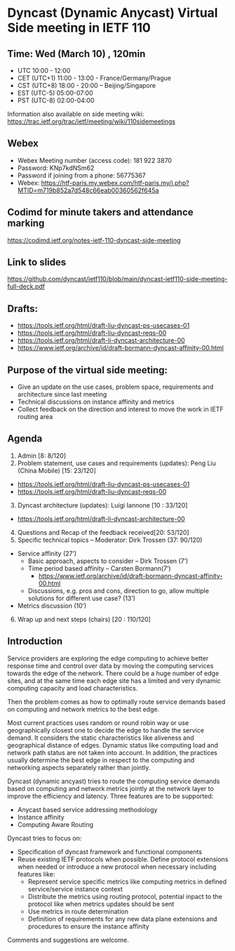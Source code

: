 # Dyncast (Dynamic Anycast) Virtual Side meeting in IETF 110

## Time: Wed (March 10) , 120min
   - UTC 10:00 - 12:00
   - CET (UTC+1) 11:00 - 13:00 - France/Germany/Prague
   - CST (UTC+8) 18:00 - 20:00 – Beijing/Singapore
   - EST (UTC-5) 05:00-07:00
   - PST (UTC-8) 02:00-04:00

Information also available on side meeting wiki: https://trac.ietf.org/trac/ietf/meeting/wiki/110sidemeetings

## Webex
- Webex Meeting number (access code): 181 922 3870
- Password: KNp7kdNSm62
- Password if joining from a phone: 56775367
- Webex: https://htf-paris.my.webex.com/htf-paris.my/j.php?MTID=m719b852a7d548c66eab00360562f645a

## Codimd for minute takers and attendance marking
https://codimd.ietf.org/notes-ietf-110-dyncast-side-meeting

## Link to slides
https://github.com/dyncast/ietf110/blob/main/dyncast-ietf110-side-meeting-full-deck.pdf

## Drafts:
- https://tools.ietf.org/html/draft-liu-dyncast-ps-usecases-01
- https://tools.ietf.org/html/draft-liu-dyncast-reqs-00
- https://tools.ietf.org/html/draft-li-dyncast-architecture-00
- https://www.ietf.org/archive/id/draft-bormann-dyncast-affinity-00.html


## Purpose of the virtual side meeting:
- Give an update on the use cases, problem space, requirements and architecture since last meeting
- Technical discussions on instance affinity and metrics
- Collect feedback on the direction and interest to move the work in IETF routing area 

## Agenda
1.	Admin [8: 8/120] 
2.	Problem statement, use cases and requirements (updates): Peng Liu (China Mobile) [15: 23/120] 
   - https://tools.ietf.org/html/draft-liu-dyncast-ps-usecases-01
   - https://tools.ietf.org/html/draft-liu-dyncast-reqs-00
3.	Dyncast architecture (updates): Luigi Iannone [10 : 33/120]
   - https://tools.ietf.org/html/draft-li-dyncast-architecture-00
4.	Questions and Recap of the feedback received[20: 53/120]
5.	Specific technical topics – Moderator: Dirk Trossen (37: 90/120)
   - Service affinity  (27’)
      - Basic approach, aspects to consider – Dirk Trossen (7’)
      - Time period based affinity – Carsten Bormann(7’)
         - https://www.ietf.org/archive/id/draft-bormann-dyncast-affinity-00.html
     - Discussions, e.g. pros and cons, direction to go, allow multiple solutions for different use case? (13’)
   - Metrics discussion (10’)
6.	Wrap up and next steps (chairs) [20 : 110/120]


## Introduction
Service providers are exploring the edge computing to achieve better response time and control over data by moving the computing services towards the edge of the network. 
There could be a huge number of edge sites, and at the same time each edge site has a limited and very dynamic computing capacity and load characteristics. 

Then the problem comes as how to optimally route service demands based on computing and network metrics to the best edge. 

Most current practices uses random or round robin way or use geographically closest one to decide the edge to handle the service demand. It considers the static characteristics like aliveness and geographical distance of edges. Dynamic status like computing load and network path status are not taken into account. In addition, the practices usually determine the best edge in respect to the computing and networking aspects separately rather than jointly.  

Dyncast (dynamic ancyast) tries to route the computing service demands based on computing and network metrics jointly at the network layer to improve the efficiency and latency. Three features are to be supported:
* Anycast based service addressing methodology 
* Instance affinity
* Computing Aware Routing

Dyncast tries to focus on:
* Specification of dyncast framework and functional components 
* Reuse existing IETF protocols when possible. Define protocol extensions when needed or introduce a new protocol when necessary including features like:
  - Represent service specific metrics like computing metrics in defined service/service instance context 
  - Distribute the metrics using routing protocol, potential inpact to the protocol like when metrics updates should be sent
  - Use  metrics in route determination
  - Definition of requirements for any new data plane extensions and procedures to ensure the instance affinity

Comments and suggestions are welcome. 
